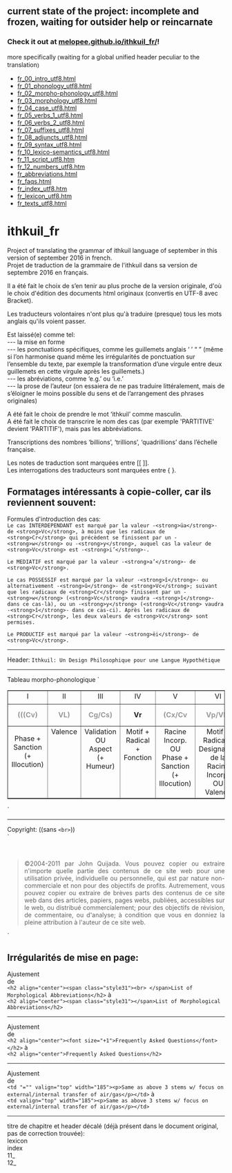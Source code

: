 ## current state of the project: incomplete and frozen, waiting for outsider help or reincarnate

### Check it out at [melopee.github.io/ithkuil_fr/](https://melopee.github.io/ithkuil_fr/)!
more specifically ⦅waiting for a global unified header peculiar to the translation⦆

+ [fr_00_intro_utf8.html](melopee.github.io/ithkuil_fr/fr_00_intro_utf8.html)
+ [fr_01_phonology_utf8.html](melopee.github.io/ithkuil_fr/fr_01_phonology_utf8.html)
+ [fr_02_morpho-phonology_utf8.html](melopee.github.io/ithkuil_fr/fr_02_morpho-phonology_utf8.html)
+ [fr_03_morphology_utf8.html](melopee.github.io/ithkuil_fr/fr_03_morphology_utf8.html)
+ [fr_04_case_utf8.html](melopee.github.io/ithkuil_fr/fr_04_case_utf8.html)
+ [fr_05_verbs_1_utf8.html](melopee.github.io/ithkuil_fr/fr_05_verbs_1_utf8.html)
+ [fr_06_verbs_2_utf8.html](melopee.github.io/ithkuil_fr/fr_06_verbs_2_utf8.html)
+ [fr_07_suffixes_utf8.html](melopee.github.io/ithkuil_fr/fr_07_suffixes_utf8.html)
+ [fr_08_adjuncts_utf8.html](melopee.github.io/ithkuil_fr/fr_08_adjuncts_utf8.html)
+ [fr_09_syntax_utf8.html](melopee.github.io/ithkuil_fr/fr_09_syntax_utf8.html)
+ [fr_10_lexico-semantics_utf8.html](melopee.github.io/ithkuil_fr/fr_10_lexico-semantics_utf8.html)
+ [fr_11_script_utf8.htm](melopee.github.io/ithkuil_fr/fr_11_script_utf8.htm)
+ [fr_12_numbers_utf8.htm](melopee.github.io/ithkuil_fr/fr_12_numbers_utf8.htm)
+ [fr_abbreviations.html](melopee.github.io/ithkuil_fr/fr_abbreviations.html)
+ [fr_faqs.html](melopee.github.io/ithkuil_fr/fr_faqs.html)
+ [fr_index_utf8.htm](melopee.github.io/ithkuil_fr/fr_index_utf8.htm)
+ [fr_lexicon_utf8.htm](melopee.github.io/ithkuil_fr/fr_lexicon_utf8.htm)
+ [fr_texts_utf8.html](melopee.github.io/ithkuil_fr/fr_texts_utf8.html)

# ithkuil_fr  
Project of translating the grammar of ithkuil language of september in this version of september 2016 in french.  
Projet de traduction de la grammaire de l'ithkuil dans sa version de septembre 2016 en français.  

Il a été fait le choix de s’en tenir au plus proche de la version originale, d'où le choix d'édition des documents html originaux (convertis en UTF-8 avec Bracket).  

Les traducteurs volontaires n'ont plus qu'à traduire (presque) tous les mots anglais qu'ils voient passer.  

Est laissé(e) comme tel:  
--- la mise en forme  
--- les ponctuations spécifiques, comme les guillemets anglais ‘ ’ “ ” (même si l’on harmonise quand même les irrégularités de ponctuation sur l’ensemble du texte, par exemple la transformation d’une virgule entre deux guillemets en cette virgule après les guillemets.)  
--- les abréviations, comme ‘e.g.’ ou ‘i.e.’  
--- la prose de l’auteur (on essaiera de ne pas traduire littéralement, mais de s’éloigner le moins possible du sens et de l’arrangement des phrases originales)  

A été fait le choix de prendre le mot ‘ithkuil’ comme masculin.  
A été fait le choix de transcrire le nom des cas (par exemple 'PARTITIVE' devient 'PARTITIF'), mais pas les abbréviations.  

Transcriptions des nombres ‘billions’, ‘trillions’, ‘quadrillions’ dans l’échelle française.  

Les notes de traduction sont marquées entre [[ ]].  
Les interrogations des traducteurs sont marquées entre { }.  

Formatages intéressants à copie-coller, car ils reviennent souvent:  
---
Formules d'introduction des cas:  
`Le cas INTERDEPENDANT est marqué par la valeur -<strong>üa</strong>- de <strong>Vc</strong>, à moins que les radicaux de <strong>Cr</strong> qui précèdent se finissent par un -<strong>w</strong> ou -<strong>y</strong>, auquel cas la valeur de <strong>Vc</strong> est -<strong>i’</strong>-.`  

`Le MEDIATIF est marqué par la valeur -<strong>a’</strong>- de <strong>Vc</strong>.`  

`Le cas POSSESSIF est marqué par la valeur -<strong>î</strong>- ou alternativement -<strong>û</strong>- de <strong>Vc</strong>; suivant que les radicaux de <strong>Cr</strong> finissent par un -<strong>w</strong> (<strong>Vc</strong> vaudra -<strong>î</strong>- dans ce cas-là), ou un -<strong>y</strong> (<strong>Vc</strong> vaudra -<strong>î</strong>- dans ce cas-ci). Après les radicaux de <strong>Cr</strong>, les deux valeurs de <strong>Vc</strong> sont permises.`  

`Le PRODUCTIF est marqué par la valeur -<strong>ëi</strong>- de <strong>Vc</strong>.`  

---
Header:
`Ithkuil: Un Design Philosophique pour une Langue Hypothétique`

---
Tableau morpho-phonologique
`<table width="982" border="1" cellpadding="0" cellspacing="0">
  <tbody><tr>
    <td height="31" valign="top" width="52"><div align="center">I</div></td>
    <td valign="top" width="49"><div align="center">II</div></td>
    <td valign="top" width="61"><div align="center">III</div></td>
    <td valign="top" width="62"><div align="center">IV</div></td>
    <td valign="top" width="76"><div align="center">V</div></td>
    <td valign="top" width="142"><div align="center">VI</div></td>
    <td valign="top" width="37"><div align="center">VII</div></td>
    <td valign="top" width="32"><div align="center">VIII</div></td>
    <td valign="top" width="70"><div align="center">IX</div></td>
    <td valign="top" width="102"><div align="center">X</div></td>
    <td valign="top" width="39"><div align="center">XI</div></td>
    <td valign="top" width="72"><div align="center">XII</div></td>
    <td valign="top" width="47"><div align="center">XIII</div></td>
    <td valign="top" width="47"><div align="center">XIV</div></td>
    <td valign="top" width="62"><div align="center">XV</div></td>
  </tr>
  <tr>
    <td height="51" valign="middle"><div class="style9" align="center"><strong><font color="#999999">(((Cv)</font></strong></div></td>
    <td valign="middle"><div class="style9" align="center"><strong><font color="#999999">V<span class="style6">L)</span></font></strong></div></td>
    <td valign="middle"><div class="style9" align="center"><strong><font color="#999999">Cg/Cs)</font></strong></div></td>
    <td valign="middle"><div class="style9" align="center"><strong>Vr</strong></div></td>
    <td valign="middle"><div class="style9" align="center"><strong><font color="#999999">(Cx/Cv</font></strong></div></td>
    <td valign="middle"><div class="style9" align="center"><strong><font color="#999999">Vp/V<span class="style6">L<strong><font color="#999999">)</font></strong></span></font></strong></div></td>
    <td valign="middle"><div class="style9" align="center"><strong>Cr</strong></div></td>
    <td valign="middle" bgcolor="#FFFFCC"><div class="style9" align="center"><strong>V<span class="style27">c</span></strong></div></td>  
    <td valign="middle"><div class="style9" align="center"><strong><strong><font color="#999999">Ci +<strong><strong><font color="#999999">Vi</font></strong></strong></font></strong></strong></div></td>
    <td valign="middle"><div class="style9" align="center"><strong>Ca</strong></div></td>
    <td valign="middle"><div class="style9" align="center"><strong><font color="#999999">VxC</font></strong></div></td>
    <td valign="middle"><div class="style9" align="center"><strong><font color="#999999">(Vf</font></strong></div></td>
    <td valign="middle"><div class="style9" align="center"><strong><font color="#999999"> (’Cb))</font></strong></div></td>
    <td valign="middle"><div class="style9" align="center"><strong>[ton]</strong></div></td>
    <td valign="middle"><div class="style9" align="center"><strong>[accent]</strong></div></td>
  </tr>
  <tr>
    <td height="105" valign="top"><p class="style6" align="center"> Phase +<br>
      Sanction<br>
    (+ Illocution)</p></td>
    <td valign="top"><div class="style6" align="center">Valence</div></td>
    <td valign="top"><div class="style6" align="center">Validation<br>
      OU<br>
      Aspect<br>
(+ Humeur)</div></td>
    <td valign="top"><div class="style6" align="center">Motif +<br>
      Radical +<br>
      Fonction</div></td>
    <td valign="top"><div class="style6" align="center">Racine Incorp.<br>
      OU<br>
      Phase + Sanction<br>
    (+ Illocution)</div></td>
    <td valign="top"><div class="style6" align="center">Motif + Radical + Designation de la Racine Incorp.<br>
      OU<br>
      Valence</div></td>
    <td valign="top"><div class="style6" align="center">Racine</div></td>
    <td valign="top" bgcolor="#FFFFCC"><div class="style23" align="center">Cas</div></td>
    <td valign="top"><div class="style6" align="center">Illocution +<br>
      Humeur</div></td>
    <td valign="top"><div class="style6" align="center">Essence +<br>
      Extension +<br>
      Perspective +<br>
      Configuration + Affiliation</div></td>
    <td valign="top"><div class="style6" align="center">Deriv.<br>
      Suffixe</div></td>
    <td valign="top"><div class="style6" align="center">Context + Format</div></td>
    <td valign="top"><div class="style6" align="center">Biais</div></td>
    <td valign="top"><div class="style6" align="center">Version</div></td>
    <td valign="top"><div class="style6" align="center">Designa-<br>
      tion </div></td>
  </tr>
</tbody></table>`

---
Copyright: ((sans `<br>`))  
`<p>&nbsp;</p>  
<blockquote>  
<p align="justify">©2004-2011 par John Quijada. Vous pouvez copier ou extraire n'importe quelle partie des contenus de ce site web pour une utilisation privée, individuelle ou personnelle, qui est par nature non-commerciale et non pour des objectifs de profits. Autremement, vous pouvez copier ou extraire de brèves parts des contenus de ce site web dans des articles, papiers, pages webs, publiées, accessibles sur le web, ou distribué commercialement; pour des objectifs de révision, de commentaire, ou d'analyse; à condition que vous en donniez la pleine attribution à l'auteur de ce site web.</p>
</blockquote>  
</body></html>`

Irrégularités de mise en page:  
---
Ajustement  
de  
`<h2 align="center"><span class="style31"><br>
</span>List of Morphological Abbreviations</h2>`
à  
`<h2 align="center"><span class="style31"></span>List of Morphological Abbreviations</h2>`  

---
Ajustement  
de  
`<h2 align="center"><font size="+1">Frequently Asked Questions</font></h2>`
à  
`<h2 align="center">Frequently Asked Questions</h2>`

---
Ajustement  
de  
`<td "="" valign="top" width="185"><p>Same as above 3 stems w/ focus on external/internal transfer of air/gas</p></td>`
à  
`<td valign="top" width="185"><p>Same as above 3 stems w/ focus on external/internal transfer of air/gas</p></td>`

---
titre de chapitre et header décalé (déjà présent dans le document original, pas de correction trouvée):  
lexicon  
index  
11_  
12_  
